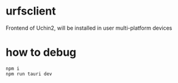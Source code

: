 # urfsclient

Frontend of Uchin2, will be installed in user multi-platform devices

# how to debug

```
npm i
npm run tauri dev
```